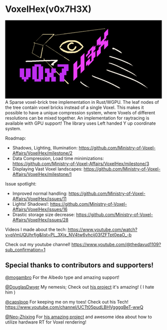 # VoxelHex(v0x7H3X)
![Repository logo](https://github.com/Ministry-of-Voxel-Affairs/VoxelHex/blob/61cc0cc36becdc93a63ab7b7ca3dc3b65a3e54cd/new_logo.png)
A Sparse voxel-brick tree implementation in Rust/WGPU.
The leaf nodes of the tree contain voxel bricks instead of a single Voxel. This makes it possible to have a unique compression system, where Voxels of different resolutions can be mixed together.
An implementation for raytracing is available with GPU support!
The library uses Left handed Y up coordinate system.

Roadmap:
- Shadows, Lighting, Illumination: https://github.com/Ministry-of-Voxel-Affairs/VoxelHex/milestone/2
- Data Compression, Load time minimizations: https://github.com/Ministry-of-Voxel-Affairs/VoxelHex/milestone/3
- Displaying Vast Voxel landscapes: https://github.com/Ministry-of-Voxel-Affairs/VoxelHex/milestone/1

Issue spotlight:
- Improved normal handling: https://github.com/Ministry-of-Voxel-Affairs/VoxelHex/issues/11
- Lights! Shadows!: https://github.com/Ministry-of-Voxel-Affairs/VoxelHex/issues/16
- Drastic storage size decrease: https://github.com/Ministry-of-Voxel-Affairs/VoxelHex/issues/28

Videos I made about the tech:
https://www.youtube.com/watch?v=pVmUQUhrfjg&list=PL_3Xjx_NV4tw6vhcij03fZFTpt0eaO_-b

Check out my youtube channel!
https://www.youtube.com/@thedavud1109?sub_confirmation=1


Special thanks to contributors and supporters!
-

[@mogambro](https://github.com/mogambro) For the Albedo type and amazing support!

[@DouglasDwyer](https://github.com/DouglasDwyer) My nemesis; Check out [his project](https://github.com/DouglasDwyer/octo-release) it's amazing! ( I hate him )

[@capslpop](https://github.com/capslpop) For keeping me on my toes! Check out his Tech! https://www.youtube.com/channel/UCTt05pudLBHVgggqBeT-wwQ

[@Neo-Zhixing](https://github.com/Neo-Zhixing) For [his amazing project](https://github.com/dust-engine) and awesome idea about how to utilize hardware RT for Voxel rendering!
